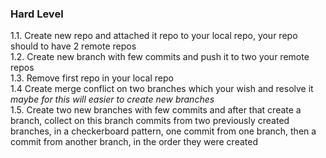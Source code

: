 
### Hard Level

1.1. Create new repo and attached it repo to your local repo, your repo should to have 2 remote repos<br/>
1.2. Create new branch with few commits and push it to two your remote repos<br/>
1.3. Remove first repo in your local repo<br/>
1.4 Create merge conflict on two branches which your wish and resolve it
_maybe for this will easier to create new branches_<br/>
1.5. Create two new branches with few commits and after that create a branch,
collect on this branch commits from two previously created branches,
in a checkerboard pattern, one commit from one branch, then a commit
from another branch, in the order they were created <br/>
